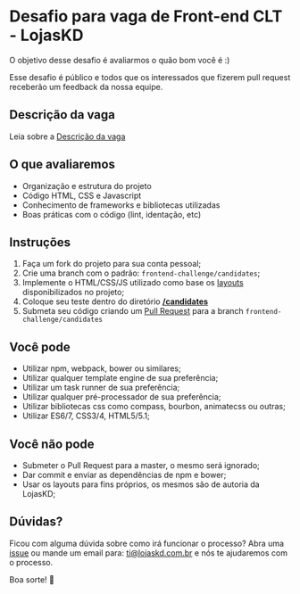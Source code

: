 # Desafio para vaga de Front-end CLT - LojasKD

O objetivo desse desafio é avaliarmos o quão bom você é :)

Esse desafio é público e todos que os interessados que fizerem pull request receberão um feedback da nossa equipe.

## Descrição da vaga

Leia sobre a [Descrição da vaga](/job-description.md)

## O que avaliaremos

- Organização e estrutura do projeto
- Código HTML, CSS e Javascript
- Conhecimento de frameworks e bibliotecas utilizadas
- Boas práticas com o código (lint, identação, etc)

## Instruções

1. Faça um fork do projeto para sua conta pessoal;
2. Crie uma branch com o padrão: `frontend-challenge/candidates`;
3. Implemente o HTML/CSS/JS utilizado como base os [layouts](/layouts) disponibilizados no projeto;
4. Coloque seu teste dentro do diretório **[/candidates](/candidates)**
5. Submeta seu código criando um [Pull Request](https://github.com/lojaskd/frontend-challenge/compare/frontend-challenge/candidates?expand=1) para a branch `frontend-challenge/candidates`

## Você pode

- Utilizar npm, webpack, bower ou similares;
- Utilizar qualquer template engine de sua preferência;
- Utilizar um task runner de sua preferência;
- Utilizar qualquer pré-processador de sua preferência;
- Utilizar bibliotecas css como compass, bourbon, animatecss ou outras;
- Utilizar ES6/7, CSS3/4, HTML5/5.1;

## Você não pode

- Submeter o Pull Request para a master, o mesmo será ignorado;
- Dar commit e enviar as dependências de npm e bower;
- Usar os layouts para fins próprios, os mesmos são de autoria da LojasKD;

## Dúvidas?

Ficou com alguma dúvida sobre como irá funcionar o processo? Abra uma [issue](https://github.com/lojaskd/frontend-challenge/issues/new) ou mande um email para: ti@lojaskd.com.br e nós te ajudaremos com o processo.

Boa sorte! :metal: